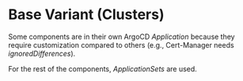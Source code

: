 # Base Variant (Clusters)
Some components are in their own ArgoCD _Application_ because they require customization compared to others (e.g., Cert-Manager needs _ignoredDifferences_).

For the rest of the components, _ApplicationSets_ are used.